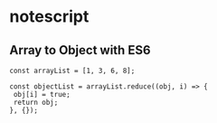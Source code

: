 # notescript

## Array to Object with ES6

```
const arrayList = [1, 3, 6, 8];

const objectList = arrayList.reduce((obj, i) => {
 obj[i] = true;
 return obj;
}, {});
```
